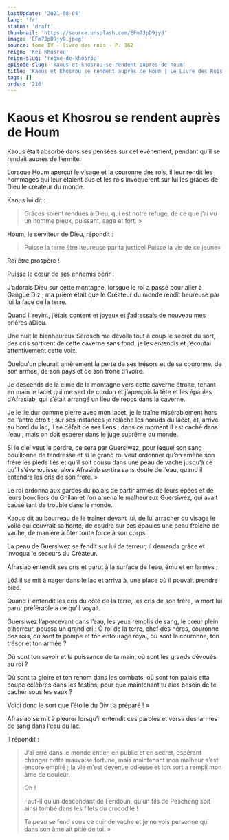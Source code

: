 ```yaml
---
lastUpdate: '2021-08-04'
lang: 'fr'
status: 'draft'
thumbnail: 'https://source.unsplash.com/EFm7JpD9jy8'
image: 'EFm7JpD9jy8.jpeg'
source: tome IV - livre des rois - P. 162
reign: 'Keï Khosrou'
reign-slug: 'regne-de-khosrou'
episode-slug: 'kaous-et-khosrou-se-rendent-aupres-de-houm'
title: 'Kaous et Khosrou se rendent auprès de Houm | Le Livre des Rois | Shâhnâmeh'
tags: []
order: '216'
---
```


<!-- LTeX: language=fr -->

# Kaous et Khosrou se rendent auprès de Houm

Kaous était absorbé dans ses pensées sur cet événement, pendant qu’il se rendait auprès de l’ermite.

Lorsque Houm aperçut le visage et la couronne des rois, il leur rendit les hommages qui leur étaient dus et les rois invoquèrent sur lui les grâces de Dieu le créateur du monde.

Kaous lui dit :

> Grâces soient rendues à Dieu, qui est notre refuge, de ce que j’ai vu un homme pieux, puissant, sage et fort. »

Houm, le serviteur de Dieu, répondit :

> Puisse la terre être heureuse par ta justicel Puisse la vie de ce jeune»

Roi être prospère !

Puisse le cœur de ses ennemis périr !

J’adorais Dieu sur cette montagne, lorsque le roi a passé pour aller à Gangue Diz ; ma prière était que le Créateur du monde rendît heureuse par lui la face de la terre.

Quand il revint, j’étais content et joyeux et j’adressais de nouveau mes prières àDieu.

Une nuit le bienheureux Serosch me dévoila tout à coup le secret du sort, des cris sortirent de cette caverne sans fond, je les entendis et j’écoutai attentivement cette voix.

Quelqu’un pleurait amèrement la perte de ses trésors et de sa couronne, de son armée, de son pays et de son trône d’ivoire.

Je descends de la cime de la montagne vers cette caverne étroite, tenant en main le lacet qui me sert de cordon et j’aperçois la tête et les épaules d’Afrasiab, qui s’était arrangé un lieu de repos dans la caverne.

Je le lie dur comme pierre avec mon lacet, je le traîne misérablement hors de l’antre étroit ; sur ses instances je relâche les nœuds du lacet, et, arrivé au bord du lac, il se défait de ses liens ; dans ce moment il est caché dans l’eau ; mais on doit espérer dans le juge suprême du monde.

Si le ciel veut le perdre, ce sera par Guersiwez, pour lequel son sang bouillonne de tendresse et si le grand roi veut ordonner qu’on amène son frère les pieds liés et qu’il soit cousu dans une peau de vache jusqu’à ce qu’il s’évanouisse, alors Afrasiab sortira sans doute de l’eau, quand il entendra les cris de son frère. »

Le roi ordonna aux gardes du palais de partir armés de leurs épées et de leurs boucliers du Ghilan et l’on amena le malheureux Guersiwez, qui avait causé tant de trouble dans le monde.

Kaous dit au bourreau de le traîner devant lui, de lui arracher du visage le voile qui couvrait sa honte, de coudre sur ses épaules une peau fraîche de vache, de manière à
ôter toute force à son corps.

La peau de Guersiwez se fendit sur lui de terreur, il demanda grâce et invoqua le secours du Créateur.

Afrasiab entendit ses cris et parut à la surface de l’eau, ému et en larmes ;

Lôâ il se mit à nager dans le lac et arriva à, une place où il pouvait prendre pied.

Quand il entendit les cris du côté de la terre, les cris de son frère, la mort lui parut préférable à ce qu’il voyait.

Guersiwez l’apercevant dans l’eau, les yeux remplis de sang, le cœur plein d’horreur, poussa un grand cri : Ô roi de la terre, chef des héros, couronne des rois, où sont ta pompe et ton entourage royal, où sont la couronne, ton trésor et ton armée ?

Où sont ton savoir et la puissance de ta main, où sont les grands dévoués au roi ?

Où sont ta gloire et ton renom dans les combats, où sont ton palais etta coupe célèbres dans les festins, pour que maintenant tu aies besoin de te cacher sous les eaux ?

Voici donc le sort que l’étoile du Div t’a préparé ! »

Afrasiab se mit à pleurer lorsqu’il entendit ces paroles et versa des larmes de sang dans l’eau du lac.

Il répondit :

> J’ai erré dans le monde entier, en public et en secret, espérant changer cette mauvaise fortune, mais maintenant mon malheur s’est encore empiré ; la vie m’est devenue odieuse et ton sort a rempli mon âme de douleur.
>
> Oh !
>
> Faut-il qu’un descendant de Feridoun, qu’un fils de Pescheng soit ainsi tombé dans les filets du crocodile !
>
> Ta peau se fend sous ce cuir de vache et je ne vois personne qui dans son âme ait pitié de toi. »
